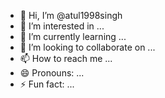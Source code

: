 - 👋 Hi, I’m @atul1998singh
- 👀 I’m interested in ...
- 🌱 I’m currently learning ...
- 💞️ I’m looking to collaborate on ...
- 📫 How to reach me ...
- 😄 Pronouns: ...
- ⚡ Fun fact: ...

<!---
atul1998singh/atul1998singh is a ✨ special ✨ repository because its `README.md` (this file) appears on your GitHub profile.
You can click the Preview link to take a look at your changes.
--->
